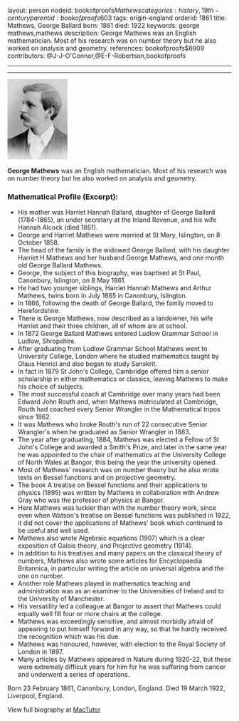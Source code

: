 layout: person
nodeid: bookofproofs$Mathews
categories: history,19th-century
parentid: bookofproofs$603
tags: origin-england
orderid: 1861
title: Mathews, George Ballard
born: 1861
died: 1922
keywords: george mathews,mathews
description: George Mathews was an English mathematician. Most of his research was on number theory but he also worked on analysis and geometry.
references: bookofproofs$6909
contributors: @J-J-O'Connor,@E-F-Robertson,bookofproofs

---



---

![Mathews.jpg](https://github.com/bookofproofs/bookofproofs.github.io/blob/main/_sources/_assets/images/portraits/Mathews.jpg?raw=true)

**George Mathews** was an English mathematician. Most of his research was on number theory but he also worked on analysis and geometry.

### Mathematical Profile (Excerpt):
* His mother was Harriet Hannah Ballard, daughter of George Ballard (1784-1865), an under secretary at the Inland Revenue, and his wife Hannah Alcock (died 1851).
* George and Harriet Mathews were married at St Mary, Islington, on 8 October 1858.
* The head of the family is the widowed George Ballard, with his daughter Harriet H Mathews and her husband George Mathews, and one month old George Ballard Mathews.
* George, the subject of this biography, was baptised at St Paul, Canonbury, Islington, on 8 May 1861.
* He had two younger siblings, Harriet Hannah Mathews and Arthur Mathews, twins born in July 1865 in Canonbury, Islington.
* In 1866, following the death of George Ballard, the family moved to Herefordshire.
* There is George Mathews, now described as a landowner, his wife Harriet and their three children, all of whom are at school.
* In 1872 George Ballard Mathews entered Ludlow Grammar School in Ludlow, Shropshire.
* After graduating from Ludlow Grammar School Mathews went to University College, London where he studied mathematics taught by Olaus Henrici and also began to study Sanskrit.
* In fact in 1879 St John's College, Cambridge offered him a senior scholarship in either mathematics or classics, leaving Mathews to make his choice of subjects.
* The most successful coach at Cambridge over many years had been Edward John Routh and, when Mathews matriculated at Cambridge, Routh had coached every Senior Wrangler in the Mathematical tripos since 1862.
* It was Mathews who broke Routh's run of 22 consecutive Senior Wrangler's when he graduated as Senior Wrangler in 1883.
* The year after graduating, 1884, Mathews was elected a Fellow of St John's College and awarded a Smith's Prize, and later in the same year he was appointed to the chair of mathematics at the University College of North Wales at Bangor, this being the year the university opened.
* Most of Mathews' research was on number theory but he also wrote texts on Bessel functions and on projective geometry.
* The book A treatise on Bessel functions and their applications to physics (1895) was written by Mathews in collaboration with Andrew Gray who was the professor of physics at Bangor.
* Here Mathews was luckier than with the number theory work, since even when Watson's treatise on Bessel functions was published in 1922, it did not cover the applications of Mathews' book which continued to be useful and well used.
* Mathews also wrote Algebraic equations (1907) which is a clear exposition of Galois theory, and Projective geometry (1914).
* In addition to his treatises and many papers on the classical theory of numbers, Mathews also wrote some articles for Encyclopaedia Britannica, in particular writing the article on universal algebra and the one on number.
* Another role Mathews played in mathematics teaching and administration was as an examiner to the Universities of Ireland and to the University of Manchester.
* His versatility led a colleague at Bangor to assert that Mathews could equally well fill four or more chairs at the college.
* Mathews was exceedingly sensitive, and almost morbidly afraid of appearing to put himself forward in any way, so that he hardly received the recognition which was his due.
* Mathews was honoured, however, with election to the Royal Society of London in 1897.
* Many articles by Mathews appeared in Nature during 1920-22, but these were extremely difficult years for him for he was suffering from cancer and underwent a series of operations.

Born 23 February 1861, Canonbury, London, England. Died 19 March 1922, Liverpool, England.

View full biography at [MacTutor](https://mathshistory.st-andrews.ac.uk/Biographies/Mathews/)

